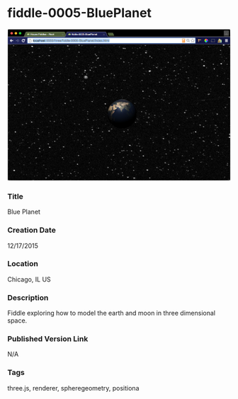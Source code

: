 fiddle-0005-BluePlanet
======

![Screenshot](screenshot.png)


### Title

Blue Planet

### Creation Date

12/17/2015


### Location

Chicago, IL US


### Description

Fiddle exploring how to model the earth and moon in three dimensional space.


### Published Version Link

N/A


### Tags

three.js, renderer, spheregeometry, positiona
